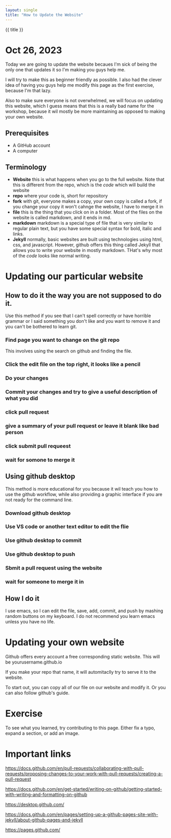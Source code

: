 ```yaml
---
layout: single
title: "How to Update the Website"
---
```


{{ title }}

# Oct 26, 2023



Today we are going to update the website becaues I'm sick of being the only one that updates it so I'm making you guys help me. 

I will try to make this as beginner friendly as possible. I also had the clever idea of having you guys help me modify this page as the first exercise, because I'm that lazy. 


Also to make sure everyone is not overwhelmed, we will focus on updating this website, which I guess means that this is a really bad name for the workshop, because it wil mostly be more maintaining as opposed to making your own website. 




## Prerequisites
- A GitHub account
- A computer

## Terminology

- **Website** this is what happens when you go to the full website. Note that this is different from the repo, which is the *code* which will build the website
- **repo** where your code is, short for repository
- **fork** with git, everyone makes a copy, your own copy is called a fork, if you change your copy it won't cahnge the website, I have to merge it in
- **file** this is the thing that you click on in a folder. Most of the files on the website is called markdown, and it ends in md.  
- **markdown** markdown is a special type of file that is very similar to regular plain text, but you have some special syntax for bold, italic and links.
- **Jekyll** normally, basic websites are built using technologies using html, css, and javascript. However, github offers this thing called Jekyll that allows you to write your website in mostly markdown. THat's why most of the *code* looks like normal writing. 


# Updating our particular website

## How to do it the way you are not supposed to do it. 

Use this method if you see that I can't spell correctly or have horrible grammar or I said something you don't like and you want to remove it and you can't be bothered to learn git. 

### Find page you want to change on the git repo

This involves using the search on github and finding the file. 

### Click the edit file on the top right, it looks like a pencil


### Do your changes

### Commit your changes and try to give a useful description of what you did

### click pull request

### give a summary of your pull request or leave it blank like bad person

### click submit pull requeest

### wait for somone to merge it



## Using github desktop

This method is more educational for you because it wil teach you how to use the github workflow, while also providing a graphic interface if you are not ready for the command line. 

### Download github desktop 

### Use VS code or another text editor to edit the flie

### Use github desktop to commit

### Use github desktop to push

### Sbmit a pull request using the website 

### wait for someone to merge it in 

## How I do it

I use emacs, so I can edit the file, save, add, commit, and push by mashing random buttons on my keyboard. I do not recommend you learn emacs unless you have no life. 

# Updating your own website

Github offers every account a free corresponding static website. This will be yourusername.github.io

If you make your repo that name, it will automitaclly try to serve it to the website.

To start out, you can copy all of our file on our website and modify it. Or you can also follow github's guide. 

# Exercise

To see what you learned, try contributing to this page. Either fix a typo, expand a section, or add an image. 
  

# Important links

https://docs.github.com/en/pull-requests/collaborating-with-pull-requests/proposing-changes-to-your-work-with-pull-requests/creating-a-pull-request

https://docs.github.com/en/get-started/writing-on-github/getting-started-with-writing-and-formatting-on-github

https://desktop.github.com/


https://docs.github.com/en/pages/setting-up-a-github-pages-site-with-jekyll/about-github-pages-and-jekyll

https://pages.github.com/
